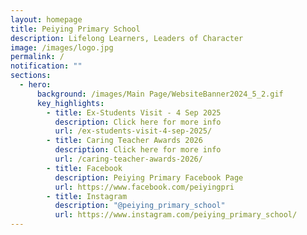```yaml
---
layout: homepage
title: Peiying Primary School
description: Lifelong Learners, Leaders of Character
image: /images/logo.jpg
permalink: /
notification: ""
sections:
  - hero:
      background: /images/Main Page/WebsiteBanner2024_5_2.gif
      key_highlights:
        - title: Ex-Students Visit - 4 Sep 2025
          description: Click here for more info
          url: /ex-students-visit-4-sep-2025/
        - title: Caring Teacher Awards 2026
          description: Click here for more info
          url: /caring-teacher-awards-2026/
        - title: Facebook
          description: Peiying Primary Facebook Page
          url: https://www.facebook.com/peiyingpri
        - title: Instagram
          description: "@peiying_primary_school"
          url: https://www.instagram.com/peiying_primary_school/
---
```

